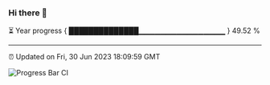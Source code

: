 ### Hi there 👋

⏳ Year progress { ██████████████▁▁▁▁▁▁▁▁▁▁▁▁▁▁▁▁ } 49.52 %

---

⏰ Updated on Fri, 30 Jun 2023 18:09:59 GMT

![Progress Bar CI](https://github.com/Shyam-Makwana/GitHub-Actions-Demo/workflows/Progress%20Bar%20CI/badge.svg)

